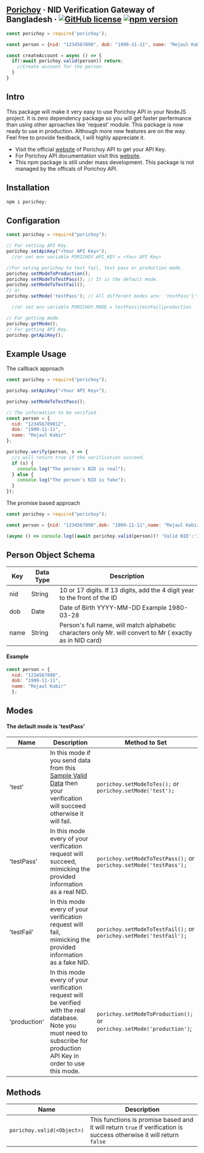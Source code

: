 ## [Porichoy](http://www.porichoy.gov.bd/) &middot; NID Verification Gateway of Bangladesh &middot; [![GitHub license](https://img.shields.io/badge/license-MIT-blue.svg)](https://github.com/facebook/nurulhuda859/porichoy/blob/master/LICENSE) [![npm version](https://img.shields.io/npm/v/porichoy)](https://www.npmjs.com/package/porichoy)

```js
const porichoy = require('porichoy');

const person = {nid: "1234567890", dob: "1999-11-11", name: "Rejaul Kabir"};

const createAccount = async () => {
  if(!await porichoy.valid(person)) return;
    //Create account for the person
  }
}
```

## Intro
This package will make it very easy to use Porichoy API in your NodeJS project. It is zero dependency package so you will get faster perfermance than using other aproaches like 'request' module.
This package is now ready to use in production. Although more new features are on the way. Feel free to provide feedback, I will highly appreciate it.

* Visit the official [website](http://www.porichoy.gov.bd/) of Porichoy API to get your API Key.
* For Porichoy API documentation visit this [website](https://kyc24nme.portal.azure-api.net/docs/services).
* This npm package is still under mass development. This package is not managed by the officals of Porichoy API.

## Installation

```js
npm i porichoy;
```

## Configaration

```js
const porichoy = require("porichoy");

// For setting API Key.
porichoy.setApiKey("<Your API Key>");
  //or set env variable PORICHOY.API_KEY = <Your API Key>

//For seting porichoy to test fail, test pass or production mode.
porichoy.setModeToProduction();
porichoy.setModeToTestPass(); // It is the default mode.
porichoy.setModeToTestFail();
// or
porichoy.setMode('testPass'); // All different modes are: 'testPass'|'testFail'|'production'

  //or set env variable PORICHOY.MODE = testPass|testFail|production

// For getting mode.
porichoy.getMode();
// For getting API Key.
porichoy.getApiKey();
```

## Example Usage
The callback approach
```js
const porichoy = require("porichoy");

porichoy.setApiKey("<Your API Key>");

porichoy.setModeToTestPass();

// The information to be verified
const person = {
  nid: "123456789012",
  dob: "1999-11-11",
  name: "Rejaul Kabir"
};

porichoy.verify(person, s => {
  //s will return true if the verification succeed.
  if (s) {
    console.log("The person's NID is real");
  } else {
    console.log("The person's NID is fake");
  }
});
```
The promise based approach
```js
const porichoy = require("porichoy");

const person = {nid: "1234567890",dob: "1999-11-11",name: "Rejaul Kabir"};

(async () => console.log((await porichoy.valid(person))? 'Valid NID':'Invalid NID'))();
```
## Person Object Schema
| Key | Data Type | Description |
|-------|-----------| ---------------------|
| nid |String|10 or 17 digits. If 13 digits, add the 4 digit year to the front of the ID |
| dob | Date | Date of Birth YYYY-MM-DD Example 1980-03-28 |
| name | String | Person's full name, will match alphabetic characters only Mr. will convert to Mr ( exactly as in NID card) |
#### Example
```js
const person = {
  nid: "1234567890",
  dob: "1999-11-11",
  name: "Rejaul Kabir"
  };
```
## Modes
#### The default mode is 'testPass'
| Name | Description | Method to Set |
|--------|--------------------|-------------|
| 'test' | In this mode if you send data from this [Sample Valid Data](https://porichoy.herokuapp.com/valid-data) then your verification will succeed otherwise it will fail. | `porichoy.setModeToTes();` or `porichoy.setMode('test');`
| 'testPass' | In this mode every of your verification request will succeed, mimicking the provided information as a real NID. | `porichoy.setModeToTestPass();` or `porichoy.setMode('testPass');`
| 'testFail' | In this mode every of your verification request will fail, mimicking the provided information as a fake NID.| `porichoy.setModeToTestFail();` or `porichoy.setMode('testFail');`
| 'production' | In this mode every of your verification request will be verified with the real database. Note you must need to subscribe for production API Key in order to use this mode. | `porichoy.setModeToProduction();` or `porichoy.setMode('production')`;
## Methods
| Name | Description |
|--------|----------|
|`porichoy.valid(<Object>)`| This functions is promise based and it will return `true` if verification is success otherwise it will return `false`|

